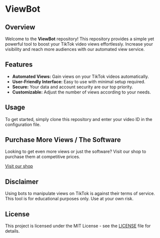 # ViewBot

## Overview

Welcome to the **ViewBot** repository! This repository provides a simple yet powerful tool to boost your TikTok video views effortlessly. Increase your visibility and reach more audiences with our automated view service.

## Features

- **Automated Views:** Gain views on your TikTok videos automatically.
- **User-Friendly Interface:** Easy to use with minimal setup required.
- **Secure:** Your data and account security are our top priority.
- **Customizable:** Adjust the number of views according to your needs.

## Usage

To get started, simply clone this repository and enter your video ID in the configuration file.

## Purchase More Views / The Software

Looking to get even more views or just the software? Visit our shop to purchase them at competitive prices.

[Visit our shop](https://tiktok.sellsn.io)

## Disclaimer

Using bots to manipulate views on TikTok is against their terms of service. This tool is for educational purposes only. Use at your own risk.

## License

This project is licensed under the MIT License - see the [LICENSE](LICENSE) file for details.
